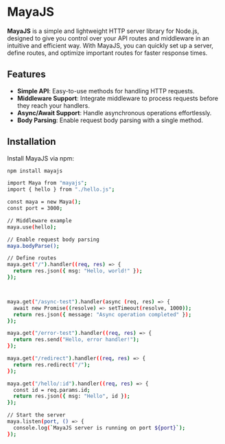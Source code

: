 # MayaJS

**MayaJS** is a simple and lightweight HTTP server library for Node.js, designed to give you control over your API routes and middleware in an intuitive and efficient way. With MayaJS, you can quickly set up a server, define routes, and optimize important routes for faster response times.

## Features

- **Simple API**: Easy-to-use methods for handling HTTP requests.
- **Middleware Support**: Integrate middleware to process requests before they reach your handlers.
- **Async/Await Support**: Handle asynchronous operations effortlessly.
- **Body Parsing**: Enable request body parsing with a single method.

## Installation

Install MayaJS via npm:

```bash
npm install mayajs

import Maya from "mayajs";
import { hello } from "./hello.js";

const maya = new Maya();
const port = 3000;

// Middleware example
maya.use(hello);

// Enable request body parsing
maya.bodyParse();

// Define routes
maya.get("/").handler((req, res) => {
  return res.json({ msg: "Hello, world!" });
});



maya.get("/async-test").handler(async (req, res) => {
  await new Promise((resolve) => setTimeout(resolve, 1000));
  return res.json({ message: "Async operation completed" });
});

maya.get("/error-test").handler((req, res) => {
  return res.send("Hello, error handler!");
});

maya.get("/redirect").handler((req, res) => {
  return res.redirect("/");
});

maya.get("/hello/:id").handler((req, res) => {
  const id = req.params.id;
  return res.json({ msg: "Hello", id });
});

// Start the server
maya.listen(port, () => {
  console.log(`MayaJS server is running on port ${port}`);
});


